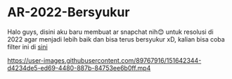 # AR-2022-Bersyukur

Halo guys, disini aku baru membuat ar snapchat nih😊 untuk resolusi di 2022 agar menjadi lebih baik dan bisa terus bersyukur xD, kalian bisa coba filter ini di <a href="https://lens.snapchat.com/4b5eaef1c21d4d579bc76d1bc8a42abc?sender_web_id=eb29d043-fe67-4ed1-bede-ceef76b0b4a1&device_type=desktop&is_copy_url=true"> sini </a>

https://user-images.githubusercontent.com/89767916/151642344-d4234de5-ed69-4480-887b-84753ee6b0ff.mp4


